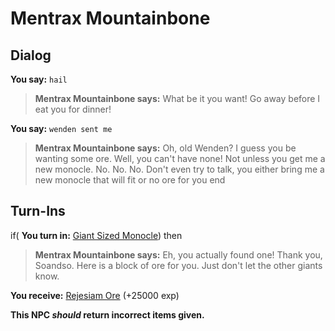 # Mentrax Mountainbone
## Dialog

**You say:** `hail`



>**Mentrax Mountainbone says:** What be it you want! Go away before I eat you for dinner!

**You say:** `wenden sent me`



>**Mentrax Mountainbone says:** Oh, old Wenden? I guess you be wanting some ore. Well, you can't have none! Not unless you get me a new monocle. No. No. No. Don't even try to talk, you either bring me a new monocle that will fit or no ore for you
end

## Turn-Ins



if( **You turn in:** [Giant Sized Monocle](/item/20678)) then


>**Mentrax Mountainbone says:** Eh, you actually found one! Thank you, Soandso. Here is a block of ore for you. Just don't let the other giants know.


 **You receive:**  [Rejesiam Ore](/item/20666) (+25000 exp)

**This NPC *should* return incorrect items given.**





